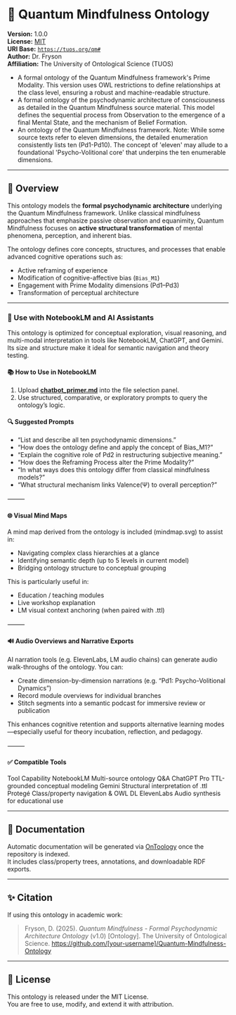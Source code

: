 # 🧠 Quantum Mindfulness Ontology

**Version:** 1.0.0  
**License:** [MIT](LICENSE)  
**URI Base:** [`https://tuos.org/qm#`](https://tuos.org/qm#)  
**Author:** Dr. Fryson  
**Affiliation:** The University of Ontological Science (TUOS)
- A formal ontology of the Quantum Mindfulness framework's Prime Modality. This version uses OWL restrictions to define relationships at the class level, ensuring a robust and machine-readable structure.
- A formal ontology of the psychodynamic architecture of consciousness as detailed in the Quantum Mindfulness source material. This model defines the sequential process from Observation to the emergence of a final Mental State, and the mechanism of Belief Formation.
- An ontology of the Quantum Mindfulness framework. Note: While some source texts refer to eleven dimensions, the detailed enumeration consistently lists ten (Pd1-Pd10). The concept of 'eleven' may allude to a foundational 'Psycho-Volitional core' that underpins the ten enumerable dimensions.

---

## 🧭 Overview

This ontology models the **formal psychodynamic architecture** underlying the Quantum Mindfulness framework. Unlike classical mindfulness approaches that emphasize passive observation and equanimity, Quantum Mindfulness focuses on **active structural transformation** of mental phenomena, perception, and inherent bias.

The ontology defines core concepts, structures, and processes that enable advanced cognitive operations such as:

- Active reframing of experience
- Modification of cognitive-affective bias (`Bias_M1`)
- Engagement with Prime Modality dimensions (Pd1–Pd3)
- Transformation of perceptual architecture

---

### 🧠 Use with NotebookLM and AI Assistants

This ontology is optimized for conceptual exploration, visual reasoning, and multi-modal interpretation in tools like NotebookLM, ChatGPT, and Gemini. Its size and structure make it ideal for semantic navigation and theory testing.

#### 📚 How to Use in NotebookLM
1.	Upload [**chatbot_primer.md**](chatbot_primer.md) into the file selection panel.
2.	Use structured, comparative, or exploratory prompts to query the ontology’s logic.

#### 🔍 Suggested Prompts

- “List and describe all ten psychodynamic dimensions.”
- “How does the ontology define and apply the concept of Bias_M1?”
- “Explain the cognitive role of Pd2 in restructuring subjective meaning.”
- “How does the Reframing Process alter the Prime Modality?”
- “In what ways does this ontology differ from classical mindfulness models?”
- “What structural mechanism links Valence(Ψ) to overall perception?”

⸻

#### 🌐 Visual Mind Maps

A mind map derived from the ontology is included (mindmap.svg) to assist in:
* Navigating complex class hierarchies at a glance 
* Identifying semantic depth (up to 5 levels in current model)
* Bridging ontology structure to conceptual grouping

This is particularly useful in:
* Education / teaching modules
*  Live workshop explanation
* LM visual context anchoring (when paired with .ttl)

⸻

#### 🔊 Audio Overviews and Narrative Exports

AI narration tools (e.g. ElevenLabs, LM audio chains) can generate audio walk-throughs of the ontology. You can:
* Create dimension-by-dimension narrations (e.g. “Pd1: Psycho-Volitional Dynamics”)
* Record module overviews for individual branches
* Stitch segments into a semantic podcast for immersive review or publication

This enhances cognitive retention and supports alternative learning modes—especially useful for theory incubation, reflection, and pedagogy.

⸻

#### ✅ Compatible Tools

Tool	Capability
NotebookLM	Multi-source ontology Q&A
ChatGPT Pro	TTL-grounded conceptual modeling
Gemini	Structural interpretation of .ttl
Protegé	Class/property navigation & OWL DL
ElevenLabs	Audio synthesis for educational use

---

## 📖 Documentation

Automatic documentation will be generated via [OnToology](https://ontoology.linkeddata.es/) once the repository is indexed.  
It includes class/property trees, annotations, and downloadable RDF exports.

---

## ✨ Citation

If using this ontology in academic work:

> Fryson, D. (2025). *Quantum Mindfulness - Formal Psychodynamic Architecture Ontology* (v1.0) [Ontology]. The University of Ontological Science. https://github.com/[your-username]/Quantum-Mindfulness-Ontology

---

## 🧬 License

This ontology is released under the MIT License.  
You are free to use, modify, and extend it with attribution.